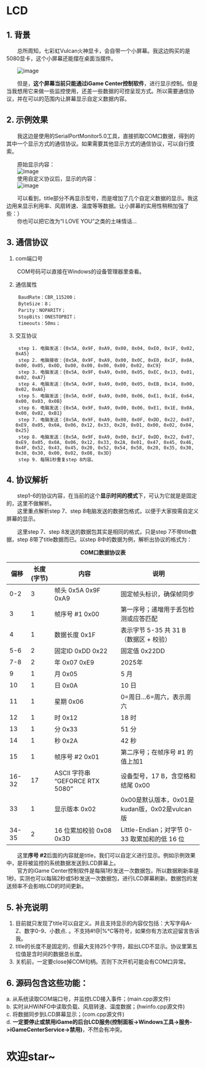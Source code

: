 # LCD

## 1. 背景

  总所周知，七彩虹Vulcan火神显卡，会自带一个小屏幕。我这边购买的是5080显卡，这个小屏幕还能摆在桌面当摆件。

  ![image](https://github.com/user-attachments/assets/0ec68c83-3331-4e39-bd12-565c446ae1a0)

  但是，**这个屏幕当前只能通过iGame Center控制软件**，进行显示控制。但是当我想用它来做一些监控使用，还差一些数据的可控呈现方式。所以需要通信协议，并在可以的范围内让屏幕显示自定义数据内容。

## 2. 示例效果
  我这边是使用的SerialPortMonitor5.0工具，直接抓取COM口数据，得到的其中一个显示方式的通信协议。如果需要其他显示方式的通信协议，可以自行摸索。

  原始显示内容：  
  ![image](https://github.com/user-attachments/assets/35e1ca6b-86be-4f30-86b3-63a5b3e6ac71)  
  使用自定义协议后，显示的内容：  
  ![image](https://github.com/user-attachments/assets/54a7eca4-9fe2-4719-9189-61d48697e9fc)

  可以看到，title部分不再显示型号，而是增加了几个自定义数据的显示。我这边用来显示利用率、风扇转速、温度等等数据。让小屏幕的实用性稍稍加强了些：）  
  你也可以把它改为“I LOVE YOU”之类的土味情话...

## 3. 通信协议
1. com端口号

  COM号码可以直接在Windows的设备管理器里查看。

2. 通信属性

		BaudRate：CBR_115200；
		ByteSize：8；
		Parity：NOPARITY；
		StopBits：ONESTOPBIT；
		timeouts：50ms；

3. 交互协议

		step 1. 电脑发送：{0x5A, 0x9F, 0xA9, 0x00, 0x04, 0xE0, 0x1F, 0x02, 0xA5}  
		step 2. 电脑接收：{0x5A, 0x9F, 0xA9, 0x00, 0x0C, 0xE0, 0x1F, 0x0A, 0x00, 0x05, 0x0D, 0x00, 0x00, 0x00, 0x00, 0x02, 0xC9}  
		step 3. 电脑发送：{0x5A, 0x9F, 0xA9, 0x00, 0x05, 0xEC, 0x13, 0x01, 0x02, 0xA7}  
		step 4. 电脑发送：{0x5A, 0x9F, 0xA9, 0x00, 0x05, 0xEB, 0x14, 0x00, 0x02, 0xA6}  
		step 5. 电脑发送：{0x5A, 0x9F, 0xA9, 0x00, 0x06, 0xE1, 0x1E, 0x64, 0x00, 0x03, 0x0B}  
		step 6. 电脑发送：{0x5A, 0x9F, 0xA9, 0x00, 0x06, 0xE1, 0x1E, 0x0A, 0x00, 0x02, 0xB1}  
		step 7. 电脑发送：{0x5A, 0x9F, 0xA9, 0x00, 0x0F, 0xDD, 0x22, 0x07, 0xE9, 0x05, 0x0A, 0x06, 0x12, 0x33, 0x28, 0x01, 0x00, 0x02, 0x04, 0x25}  
		step 8. 电脑发送：{0x5A, 0x9F, 0xA9, 0x00, 0x1F, 0xDD, 0x22, 0x07, 0xE9, 0x05, 0x0A, 0x06, 0x12, 0x33, 0x2A, 0x01, 0x47, 0x45, 0x46, 0x4F, 0x52, 0x43, 0x45, 0x20, 0x52, 0x54, 0x58, 0x20, 0x35, 0x30, 0x38, 0x30, 0x00, 0x02, 0x08, 0x3D}  
		step 9. 每隔1秒重复step 8内容。  

## 4. 协议解析

  step1-6的协议内容，在当前的这个**显示时间的模式**下，可认为它就是是固定的，这里不做解析。  
  这里重点解析step 7、step 8电脑发送的数据包格式，以便于大家按需自定义屏幕的显示。
	
  这里step 7、step 8发送的数据包其实是相同的格式，只是step 7不带title数据，step 8带了title数据而已。以step 8中的数据为例，解析出协议的格式为：

<center><strong>COM口数据协议表</strong></center>

|偏移	|长度 (字节)|	内容|	说明|
| ----  | ---- | ---- | ---- |
|0-2	|3|	帧头 0x5A 0x9F 0xA9	|固定帧头标识，确保帧同步|
|3	|1	|帧序号 #1 0x00	|第一序号；递增用于丢包检测或应答匹配|
|4	|1	|数据长度 0x1F	|表示字节 5-35 共 31 B（数据区 + 校验）|
|5-6	|2|	固定ID 0xDD 0x22	|固定值 0x22DD|
|7-8	|2|	年 0x07 0xE9	|2025年|
|9	|1	|月 0x05	|5 月|
|10	|1	|日 0x0A	|10 日|
|11	|1	|星期 0x06	|0=周日…6=周六，表示周六|
|12	|1	|时 0x12	|18 时|
|13	|1	|分 0x33	|51 分|
|14	|1	|秒 0x2A	|42 秒|
|15	|1	|帧序号 #2 0x01	|第二序号；在帧序号 #1 的值上加1|
|16-32	|17|	ASCII 字符串 “GEFORCE RTX 5080”	|设备型号，17 B，含空格和结尾 0x00|
|33	|1	|显示版本 0x02	|0x00是默认版本，0x01是kudan版，0x02是vulcan版|
|34-35	|2|	16 位累加校验 0x08 0x3D	|Little-Endian；对字节 0-33 取累加和的低 16 位|

  这里**序号 #2**后面的内容就是title，我们可以自定义进行显示。例如示例效果中，是将被监控的系统数据发送到LCD屏幕上。  
  官方的iGame Center控制软件是每隔1秒发送一次数据包，所以数据刷新率是1秒。实测也可以每隔2秒或5秒发送一次数据包，进行LCD屏幕刷新。数据包的发送频率不会影响LCD的时间更新。

## 5. 补充说明
1. 目前就只发现了title可以自定义。并且支持显示的内容仅包括：大写字母A-Z、数字0-9、小数点. 。不支持#!@|%℃等符号，如果你有方法欢迎留言告诉我。
2. title的长度不是固定的，但最大支持25个字符，超出LCD不显示。协议里第五位值是含时间的数据总长度。
3. 关机前，一定要close掉COM句柄。否则下次开机可能会有COM口异常。

## 6. 源码包含这些功能：
a. 从系统读取COM端口号，并监控LCD接入事件；(main.cpp源文件)  
b. 实时从HWiNFO中读取负载、风扇转速、温度数据；(hwinfo.cpp源文件)  
c. 将数据同步到LCD屏幕显示；(com.cpp源文件)  
d. **一定要停止或禁用iGame的后台LCD服务(控制面板->Windows工具->服务->iGameCenterService->禁用)**，不然会有冲突。

# 欢迎star~
